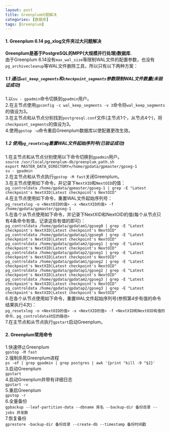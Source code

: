 ```yaml
---
layout: post
title: Greenplum问题解决
categories: [数据库]
tags: [Greenplum]
---
```

#### 1. Greenplum 6.14 pg_xlog文件夹过大问题解决
**Greenplum是基于PostgreSQL的MPP(大规模并行处理)数据库.**  
由于Greenplum 6.14没有`max_wal_size`等限制WAL文件的配置参数，也没有`pg_archivecleanup`等WAL文件删除工具，所以只有以下两种方案：  
##### 1.1 通过`wal_keep_segments`和`checkpoint_segments`参数限制WAL文件数量(未验证成功)
1.以`su - gpadmin`命令切换到`gpadmin`用户。  
2.在主节点使用`gpconfig -c wal_keep_segments -v 3`命令将`wal_keep_segments`的值设为3。  
3.在主节点和从节点分别找到`postgresql.conf`文件(主节点1个，从节点4个)，将`checkpoint_segments`的值设为3。  
4.使用`gpstop -u`命令重启Greenplum数据库以使配置更改生效。
<!-- more -->
##### 1.2 使用`pg_resetxlog`重置WAL文件起始序列号(已验证成功)
1.在主节点和从节点分别使用以下命令切换到`gpadmin`用户。  
`source /usr/local/greenplum-db/greenplum_path.sh`  
`export MASTER_DATA_DIRECTORY=/home/gpdata/gpmaster/gpseg-1`  
`su - gpadmin`  
2.在主节点和从节点执行`gpstop -M fast`关闭Greenplum。  
3.在主节点使用如下命令，并记录下`NextXID`和`NextOID`的值：  
`pg_controldata /home/gpdata/gpmaster/gpseg-1 | grep -E "Latest checkpoint's NextXID|Latest checkpoint's NextOID"`  
4.在主节点使用如下命令，重置WAL文件起始序列号：  
`pg_resetxlog -o <NextOID的值> -x <NextXID的值> -f /home/gpdata/gpmaster/gpseg-1`  
5.在各个从节点使用如下命令，并记录下NextXID和NextOID的值(每个从节点只有4条命令有值，记录这些有值的即可)：  
`pg_controldata /home/gpdata/gpdatam1/gpseg0 | grep -E "Latest checkpoint's NextXID|Latest checkpoint's NextOID"`  
`pg_controldata /home/gpdata/gpdatap1/gpseg0 | grep -E "Latest checkpoint's NextXID|Latest checkpoint's NextOID"`  
`pg_controldata /home/gpdata/gpdatam2/gpseg1 | grep -E "Latest checkpoint's NextXID|Latest checkpoint's NextOID"`  
`pg_controldata /home/gpdata/gpdatap2/gpseg1 | grep -E "Latest checkpoint's NextXID|Latest checkpoint's NextOID"`  
`pg_controldata /home/gpdata/gpdatam1/gpseg2 | grep -E "Latest checkpoint's NextXID|Latest checkpoint's NextOID"`  
`pg_controldata /home/gpdata/gpdatap1/gpseg2 | grep -E "Latest checkpoint's NextXID|Latest checkpoint's NextOID"`  
`pg_controldata /home/gpdata/gpdatam2/gpseg3 | grep -E "Latest checkpoint's NextXID|Latest checkpoint's NextOID"`  
`pg_controldata /home/gpdata/gpdatap2/gpseg3 | grep -E "Latest checkpoint's NextXID|Latest checkpoint's NextOID"`  
6.在各个从节点使用如下命令，重置WAL文件起始序列号(参照第4步有值的命令结果执行4次)：  
`pg_resetxlog -o <NextOID的值> -x <NextXID的值> -f <NextXID和NextOID有值的命令，pg_controldata对应的路径>`  
7.在主节点和从节点执行`gpstart`启动Greenplum。  
#### 2. Greenplum常用命令
1.快速停止Greenplum  
`gpstop -M fast`  
2.强制杀死Greenplum进程  
`ps -ef | grep gpadmin | grep postgres | awk '{print "kill -9 "$2}'`  
3.启动Greenplum  
`gpstart`  
4.启动Greenplum并带有详细日志  
`gpstart -v`  
5.重启Greenplum  
`gpstop -r`  
6.全量备份  
`gpbackup --leaf-partition-data --dbname 库名 --backup-dir 备份目录 --jobs 并发数`  
7.恢复备份  
`gprestore -backup-dir 备份目录 --create-db --timestamp 备份时间戳`  
